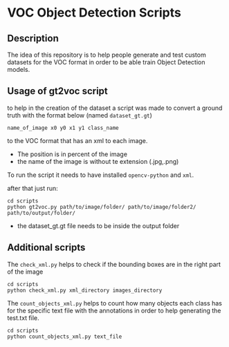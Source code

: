 # VOC Object Detection Scripts

## Description

The idea of this repository is to help people generate and test custom datasets for the VOC format in order to be able train Object Detection models.

## Usage of gt2voc script
to help in the creation of the dataset a script was made to convert a ground truth with the format below (named `dataset_gt.gt`)

`name_of_image x0 y0 x1 y1 class_name`

to the VOC format that has an xml to each image.

* The position is in percent of the image
* the name of the image is without te extension (.jpg,.png)

To run the script it needs to have installed `opencv-python` and `xml`.

after that just run:
```
cd scripts
python gt2voc.py path/to/image/folder/ path/to/image/folder2/ path/to/output/folder/
```
* the dataset_gt.gt file needs to be inside the output folder

## Additional scripts

The `check_xml.py` helps to check if the bounding boxes are in the right part of the image
```
cd scripts
python check_xml.py xml_directory images_directory
```

The `count_objects_xml.py` helps to count how many objects each class has for the specific text file with the annotations in order to help generating the test.txt file.
```
cd scripts
python count_objects_xml.py text_file
```
